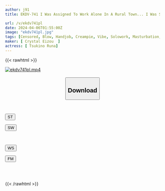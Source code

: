 ```yaml
---
author: j91
title: EKDV-741 I Was Assigned To Work Alone In A Rural Town... I Was Seduced By The Slutty Techniques Of The Divorced Beautiful Woman Who Lived Next Door, And I Had To Cum Inside Her Over And Over Again... Luna Tsukino

url: /v/ekdv741pl
date: 2024-04-06T01:55:00Z
image: "ekdv741pl.jpg"
tags: [Censored, Blow, Handjob, Creampie, Vibe, Solowork, Masturbation, Older Sister, Cunnilingus, Cowgirl, Finger Fuck, Electric Massager, Squirting, Slut, 69, Affair, Slender, Shaved, Facesitting, Back	]
maker: [ Crystal Eizou  ]
actress: [ Tsukino Runa]
---
```



{{< rawhtml >}}

<div class="video" data-videoid="bqzoXvgkBZsPMPO">
    <a href="javascript:;">
        <img src="/v/ekdv741pl/ekdv741pl.jpg" width="WIDTH" height="HEIGHT" alt="ekdv741pl.mp4" loading="lazy">
    </a>
</div>

<script type="text/javascript" src="https://j91.asia/asset/on-demand-st.js"></script>

<br>
  <link rel="stylesheet" href="https://j91.asia/asset/bs5.css">
  
  <center>
  <button class="btn btn-primary" type="button" data-bs-toggle="collapse" data-bs-target=".multi-collapse" aria-expanded="false" aria-controls="multiCollapseExample1 multiCollapseExample2"><h2>Download</h2></button></center>
</p>
<div class="row">
  <div class="col">
    <div class="collapse multi-collapse" id="multiCollapseExample1">
      <div class="card card-body">
	      	      <br>
<div class="buttons">  
<p><a href="https://streamtape.to/v/bqzoXvgkBZsPMPO" target="_blank"><button class="btn-hover color-3"><i class="fa fa-download"></i> ST</button></a></p>
<p><a href="https://asnwish.com/3uogb5z0fmvm" target="_blank"><button class="btn-hover color-2"><i class="fa fa-download"></i> SW</button></a></p></div>
    </div>
  </div>
</div>
  <div class="col">
    <div class="collapse multi-collapse" id="multiCollapseExample2">
      <div class="card card-body">
	      <br>
<div class="buttons">
<p><a href="javascript:;"><button class="btn-hover color-9"><i class="fa fa-download"></i> WS</button></a></p>
<p><a href="javascript:;"><button class="btn-hover color-8"><i class="fa fa-download"></i> FM</button></a></p></div>
<br><br>
      </div>
    </div>
  </div>
</div>

{{< /rawhtml >}}